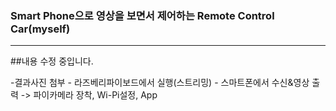 ### Smart Phone으로 영상을 보면서 제어하는 Remote Control Car(myself)
<hr/>

##내용 수정 중입니다.

-결과사진 첨부 -
라즈베리파이보드에서 실행(스트리밍) - 스마트폰에서 수신&영상 출력
 -> 파이카메라 장착, Wi-Pi설정, App 
